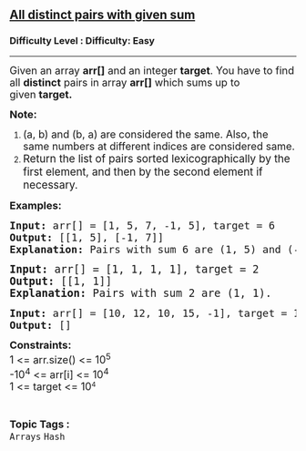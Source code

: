 <h2><a href="https://www.geeksforgeeks.org/problems/all-distinct-pairs-with-given-sum/1?page=2&category=Arrays&status=unsolved,attempted&sortBy=accuracy">All distinct pairs with given sum</a></h2><h3>Difficulty Level : Difficulty: Easy</h3><hr><div class="problems_problem_content__Xm_eO"><p><span style="font-size: 18px;">Given an array&nbsp;<strong>arr[]</strong>&nbsp;and an integer&nbsp;<strong>target</strong>.&nbsp;</span><span style="font-size: 18px;">You have to find all <strong>distinct</strong> pairs in array <strong>arr[]</strong>&nbsp;which sums up to given&nbsp;<strong>target.</strong></span></p>
<p><span style="font-size: 18px;"><strong>Note:&nbsp;</strong></span></p>
<ol>
<li><span style="font-size: 18px;">(a, b) and (b, a) are considered the same. Also, the same numbers at different indices are considered same.</span></li>
<li><span style="font-size: 14pt;">Return the list of pairs sorted lexicographically by the first element, and then by the second element if necessary.</span></li>
</ol>
<p><strong style="font-size: 18px;">Examples:</strong></p>
<pre><span style="font-size: 18px;"><strong>Input: </strong></span><span style="font-size: 18px;">arr[] = [1, 5, 7, -1, 5], target = 6 </span><span style="font-size: 18px;">
<strong>Output: </strong>[[1, 5], [-1, 7]]<strong>
Explanation: </strong></span><span style="font-size: 18px;">Pairs with sum 6 are (1, 5) and (-1, 7). </span></pre>
<pre><span style="font-size: 14pt;"><strong>Input: </strong>arr[] = [1, 1, 1, 1], target = 2 
<strong>Output: </strong>[[1, 1]]<strong>
Explanation: </strong></span><span style="font-size: 18.6667px;">Pairs with sum 2 are (1, 1).</span></pre>
<pre><span style="font-size: 18px;"><strong>Input: </strong>arr[] = [10, 12, 10, 15, -1],</span><span style="font-size: 18px;"> target = 125</span><span style="font-size: 18px;">
<strong>Output: </strong>[]</span></pre>
<p><span style="font-size: 18px;"><strong>Constraints:<br></strong>1 &lt;= arr.size() &lt;= 10<sup>5</sup><strong><br></strong></span><span style="font-size: 18px;">-10<sup>4</sup>&nbsp;&lt;= arr[i]&nbsp;</span><span style="font-size: 18px;">&lt;= 10<sup>4<br></sup></span><span style="font-size: 18px;">1 &lt;= target &lt;= 10</span><sup>4</sup></p></div><br><p><span style=font-size:18px><strong>Topic Tags : </strong><br><code>Arrays</code>&nbsp;<code>Hash</code>&nbsp;